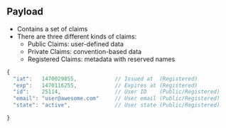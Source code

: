 ## Payload

- Contains a set of claims
- There are three different kinds of claims:
  - Public Claims: user-defined data
  - Private Claims: convention-based data
  - Registered Claims: metadata with reserved names

```javascript
{
  "iat":   1470029855,            // Issued at  (Registered)
  "exp":   1470116255,            // Expires at (Registered)
  "id":    25114,                 // User ID    (Public/Registered)
  "email": "user@awesome.com"     // User email (Public/Registered)
  "state": "active",              // User state (Public/Registered)

}
```
